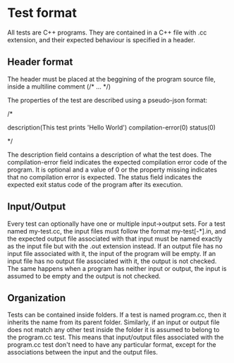 # Test format

All tests are C++ programs. They are contained in a C++ file with .cc extension, and their expected behaviour is
specified in a header.

## Header format

The header must be placed at the beggining of the program source file, inside a multiline comment (/* ... */)

The properties of the test are described using a pseudo-json format:

/*

description(This test prints 'Hello World')
compilation-error(0)
status(0)

*/

The description field contains a description of what the test does. The compilation-error field indicates the expected
compilation error code of the program. It is optional and a value of 0 or the property missing indicates that no compilation
error is expected. The status field indicates the expected exit status code of the program after its execution.

## Input/Output

Every test can optionally have one or multiple input->output sets. For a test named my-test.cc, the input files must follow
the format my-test[-*].in, and the expected output file associated with that input must be named
exactly as the input file but with the .out extension instead. If an output file has no input file associated with it,
the input of the program will be empty. If an input file has no output file associated with it, the output
is not checked. The same happens when a program has neither input or output, the input is assumed to be empty and the output is not checked.

## Organization

Tests can be contained inside folders. If a test is named program.cc, then it inherits the name from its parent folder.
Similarly, if an input or output file does not match any other test inside the folder it is assumed to belong to
the program.cc test. This means that input/output files associated with the program.cc test don't need to have any particular
format, except for the associations between the input and the output files.